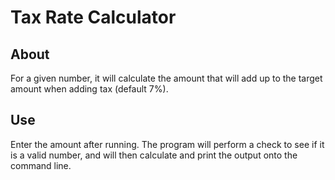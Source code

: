 # Tax Rate Calculator
## About
For a given number, it will calculate the amount that will add up to the target amount when adding tax (default 7%).

## Use
Enter the amount after running. The program will perform a check to see if it is a valid number, and will then calculate and print the output onto the command line.